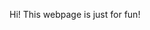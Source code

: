 <!DOCTYPE html>
<html>
  <head>
    <meta charset="utf-8">
    <title>Just for fun</title>
  </head>
  <body>
    <p>Hi! This webpage is just for fun!</p>
  </body>
</html>
